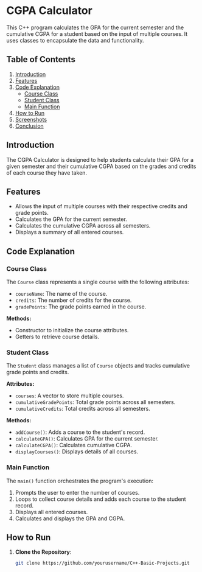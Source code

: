 # CGPA Calculator

This C++ program calculates the GPA for the current semester and the cumulative CGPA for a student based on the input of multiple courses. It uses classes to encapsulate the data and functionality.

## Table of Contents

1. [Introduction](#introduction)
2. [Features](#features)
3. [Code Explanation](#code-explanation)
   - [Course Class](#course-class)
   - [Student Class](#student-class)
   - [Main Function](#main-function)
4. [How to Run](#how-to-run)
5. [Screenshots](#screenshots)
6. [Conclusion](#conclusion)

## Introduction

The CGPA Calculator is designed to help students calculate their GPA for a given semester and their cumulative CGPA based on the grades and credits of each course they have taken.

## Features

- Allows the input of multiple courses with their respective credits and grade points.
- Calculates the GPA for the current semester.
- Calculates the cumulative CGPA across all semesters.
- Displays a summary of all entered courses.

## Code Explanation

### Course Class

The `Course` class represents a single course with the following attributes:
- `courseName`: The name of the course.
- `credits`: The number of credits for the course.
- `gradePoints`: The grade points earned in the course.

**Methods:**
- Constructor to initialize the course attributes.
- Getters to retrieve course details.

### Student Class

The `Student` class manages a list of `Course` objects and tracks cumulative grade points and credits.

**Attributes:**
- `courses`: A vector to store multiple courses.
- `cumulativeGradePoints`: Total grade points across all semesters.
- `cumulativeCredits`: Total credits across all semesters.

**Methods:**
- `addCourse()`: Adds a course to the student's record.
- `calculateGPA()`: Calculates GPA for the current semester.
- `calculateCGPA()`: Calculates cumulative CGPA.
- `displayCourses()`: Displays details of all courses.

### Main Function

The `main()` function orchestrates the program's execution:
1. Prompts the user to enter the number of courses.
2. Loops to collect course details and adds each course to the student record.
3. Displays all entered courses.
4. Calculates and displays the GPA and CGPA.

## How to Run

1. **Clone the Repository**:
   ```bash
   git clone https://github.com/yourusername/C++-Basic-Projects.git

